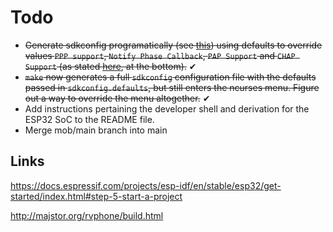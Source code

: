 # Todo

- ~~Generate sdkconfig programatically (see [this](https://docs.espressif.com/projects/esp-idf/en/latest/esp32/api-reference/kconfig.html#using-sdkconfig-defaults)) using defaults to override values `PPP support`, `Notify Phase Callback`, `PAP Support` and `CHAP Support` (as stated [here](http://majstor.org/rvphone/build.html), at the bottom).~~ &#x2714;
- ~~`make` now generates a full `sdkconfig` configuration file with the defaults passed in `sdkconfig.defaults`, but still enters the ncurses menu. Figure out a way to override the menu altogether.~~ &#x2714;
- Add instructions pertaining the developer shell and derivation for the ESP32 SoC to the README file.
- Merge mob/main branch into main

## Links

<https://docs.espressif.com/projects/esp-idf/en/stable/esp32/get-started/index.html#step-5-start-a-project>

<http://majstor.org/rvphone/build.html>

